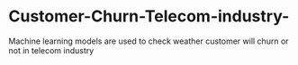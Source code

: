 # Customer-Churn-Telecom-industry-
Machine learning models are used to check weather customer will churn or not in telecom industry

